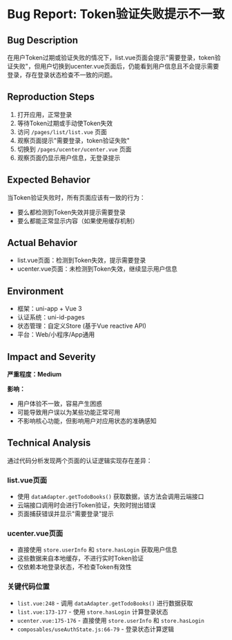 # Bug Report: Token验证失败提示不一致

## Bug Description

在用户Token过期或验证失败的情况下，list.vue页面会提示"需要登录，token验证失败"，但用户切换到ucenter.vue页面后，仍能看到用户信息且不会提示需要登录，存在登录状态检查不一致的问题。

## Reproduction Steps

1. 打开应用，正常登录
2. 等待Token过期或手动使Token失效
3. 访问 `/pages/list/list.vue` 页面
4. 观察页面提示"需要登录，token验证失败"
5. 切换到 `/pages/ucenter/ucenter.vue` 页面
6. 观察页面仍显示用户信息，无登录提示

## Expected Behavior

当Token验证失败时，所有页面应该有一致的行为：
- 要么都检测到Token失效并提示需要登录
- 要么都能正常显示内容（如果使用缓存机制）

## Actual Behavior

- list.vue页面：检测到Token失效，提示需要登录
- ucenter.vue页面：未检测到Token失效，继续显示用户信息

## Environment

- 框架：uni-app + Vue 3
- 认证系统：uni-id-pages
- 状态管理：自定义Store (基于Vue reactive API)
- 平台：Web/小程序/App通用

## Impact and Severity

**严重程度：Medium**

**影响：**
- 用户体验不一致，容易产生困惑
- 可能导致用户误以为某些功能正常可用
- 不影响核心功能，但影响用户对应用状态的准确感知

## Technical Analysis

通过代码分析发现两个页面的认证逻辑实现存在差异：

### list.vue页面
- 使用 `dataAdapter.getTodoBooks()` 获取数据，该方法会调用云端接口
- 云端接口调用时会进行Token验证，失败时抛出错误
- 页面捕获错误并显示"需要登录"提示

### ucenter.vue页面  
- 直接使用 `store.userInfo` 和 `store.hasLogin` 获取用户信息
- 这些数据来自本地缓存，不进行实时Token验证
- 仅依赖本地登录状态，不检查Token有效性

### 关键代码位置
- `list.vue:248` - 调用 `dataAdapter.getTodoBooks()` 进行数据获取
- `list.vue:173-177` - 使用 `store.hasLogin` 计算登录状态
- `ucenter.vue:175-176` - 直接使用 `store.userInfo` 和 `store.hasLogin`
- `composables/useAuthState.js:66-79` - 登录状态计算逻辑